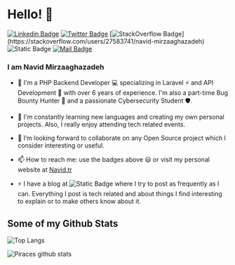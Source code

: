 # Hello! 👋
[![Linkedin Badge](https://img.shields.io/badge/-Navid%20Mirzaaghazadeh-blue?style=flat-square&logo=Linkedin&logoColor=white&link=https://www.linkedin.com/in/mirzaaghazadeh)](https://www.linkedin.com/in/mirzaaghazadeh)
[![Twitter Badge](https://img.shields.io/badge/-@mirzaaghazadeh-1ca0f1?style=flat-square&labelColor=1ca0f1&logo=x&logoColor=white&link=https://twitter.com/mirzaaghazadeh)](https://twitter.com/mirzaaghazadeh)
[![StackOverflow Badge](https://img.shields.io/badge/-Navid%20Mirzaaghazadeh-FE7A16?style=flat-square&logo=Stack%20Overflow&logoColor=white&link=[https://stackoverflow.com/users/4064162/piraces](https://stackoverflow.com/users/27583741/navid-mirzaaghazadeh))](https://stackoverflow.com/users/27583741/navid-mirzaaghazadeh)
![Static Badge](https://img.shields.io/badge/Personal_Website-blue?style=flat-square&color=%235046e5&link=https%3A%2F%2Fnavid.tr%2F)
[![Mail Badge](https://img.shields.io/badge/-me@navid.tr-8B89CC?style=flat-square&logo=maildotru&logoColor=white&link=mailto:me@navid.tr)](mailto:me@navid.tr)

### I am Navid Mirzaaghazadeh

- 🔭 I'm a PHP Backend Developer 💻 specializing in Laravel ⚡ and API Development 🔗 with over 6 years of experience. I'm also a part-time Bug Bounty Hunter 🐞 and a passionate Cybersecurity Student 🛡️.

- 🌱 I'm constantly learning new languages and creating my own personal projects. Also, I really enjoy attending tech related events.

- 👥 I’m looking forward to collaborate on any Open Source project which I consider interesting or useful.

- 📫  How to reach me: use the badges above 😃 or visit my personal website at [Navid.tr](https://navid.tr)

- ⚡ I have a blog at ![Static Badge](https://img.shields.io/badge/Medium-black?logo=medium&logoColor=white&link=https%3A%2F%2Fmedium.com%2F%40mirzaaghazadeh) where I try to post as frequently as I can. Everything I post is tech related and about things I find interesting to explain or to make others know about it.

## Some of my Github Stats
![Top Langs](https://github-readme-stats.vercel.app/api/top-langs/?username=mirzaaghazadeh&layout=compact)

![Piraces github stats](https://github-readme-stats.vercel.app/api?username=mirzaaghazadeh&show_icons=true)
